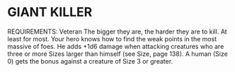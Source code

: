 # GIANT KILLER
REQUIREMENTS: Veteran
The bigger they are, the harder they are to kill. At least for most. Your hero knows how to find the weak points in the most massive of foes. He adds +1d6 damage when attacking creatures who are three or more Sizes larger than himself (see Size, page 138). A human (Size 0) gets the bonus against a creature of Size 3 or greater.